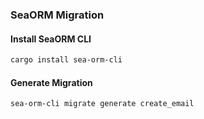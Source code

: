 
### SeaORM Migration

#### Install SeaORM CLI

```bash
cargo install sea-orm-cli
```

#### Generate Migration
```bash
sea-orm-cli migrate generate create_email
```